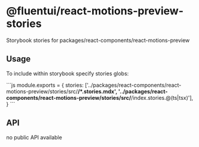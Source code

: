 # @fluentui/react-motions-preview-stories

Storybook stories for packages/react-components/react-motions-preview

## Usage

To include within storybook specify stories globs:

\`\`\`js
module.exports = {
stories: ['../packages/react-components/react-motions-preview/stories/src/**/*.stories.mdx', '../packages/react-components/react-motions-preview/stories/src/**/index.stories.@(ts|tsx)'],
}
\`\`\`

## API

no public API available
